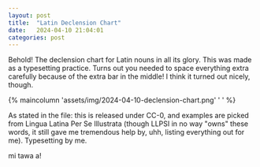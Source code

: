 ```yaml
---
layout: post
title:  "Latin Declension Chart"
date:   2024-04-10 21:04:01
categories: post
---
```


Behold! The declension chart for Latin nouns in all its glory. This was made as a typesetting practice. Turns out you needed to space everything extra carefully because of the extra bar in the middle! I think it turned out nicely, though.
  

{% maincolumn 'assets/img/2024-04-10-declension-chart.png' ' ' %}

As stated in the file: this is released under CC-0, and examples are picked from Lingua Latina Per Se Illustrata (though LLPSI in no way "owns" these words, it still gave me tremendous help by, uhh, listing everything out for me). Typesetting by me.

mi tawa a!